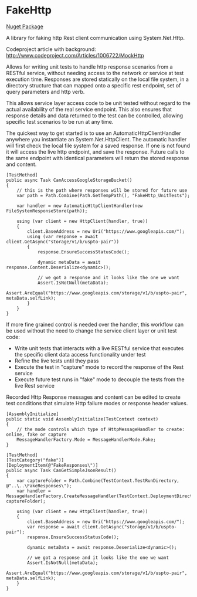 # FakeHttp

[Nuget Package](https://www.nuget.org/packages/Dkackman.FakeHttp/)

A library for faking http Rest client communication using System.Net.Http.

Codeproject article with background: http://www.codeproject.com/Articles/1006722/MockHttp 

Allows for writing unit tests to handle http response scenarios from a RESTful service, without needing access to the network or service at test execution time. 
Responses are stored statically on the local file system, in a directory structure that can mapped onto a specific rest endpoint, set of query parameters and http verb.

This allows service layer access code to be unit tested without regard to the actual availability of the real service endpoint. This also ensures that response details and data returned to the test can be controlled, allowing specific test scenarios to be run at any time.

The quickest way to get started is to use an AutomaticHttpClientHandler anywhere you instantiate an System.Net.HttpClient. The automatic handler will first check the local file system for a saved response. If one is not found it will access the live http endpoint, and save the response. Future calls to the same endpoint with identical parameters will return the stored response and content.

    [TestMethod]
    public async Task CanAccessGoogleStorageBucket()
    {
        // this is the path where responses will be stored for future use
        var path = Path.Combine(Path.GetTempPath(), "FakeHttp_UnitTests");

        var handler = new AutomaticHttpClientHandler(new FileSystemResponseStore(path));

        using (var client = new HttpClient(handler, true))
        {
            client.BaseAddress = new Uri("https://www.googleapis.com/");
            using (var response = await client.GetAsync("storage/v1/b/uspto-pair"))
            {
                response.EnsureSuccessStatusCode();

                dynamic metaData = await response.Content.Deserialize<dynamic>();

                // we got a response and it looks like the one we want
                Assert.IsNotNull(metaData);
                Assert.AreEqual("https://www.googleapis.com/storage/v1/b/uspto-pair", metaData.selfLink);
            }
        }
    }

If more fine grained control is needed over the handler, this workflow can be used without the need to change the service client layer or unit test code:
- Write unit tests that interacts with a live RESTful service that executes the specific client data access functionality under test
- Refine the live tests until they pass
- Execute the test in "capture" mode to record the response of the Rest service
- Execute future test runs in "fake" mode to decouple the tests from the live Rest service

Recorded Http Response messages and content can be edited to create test conditions that simulate Http failure modes or response header values.

    [AssemblyInitialize]
    public static void AssemblyInitialize(TestContext context)
    {
        // the mode controls which type of HttpMessageHandler to create: online, fake or capture
        MessageHandlerFactory.Mode = MessageHandlerMode.Fake;
    }

    [TestMethod]
    [TestCategory("fake")]
    [DeploymentItem(@"FakeResponses\")]
    public async Task CanGetSimpleJsonResult()
    {
        var captureFolder = Path.Combine(TestContext.TestRunDirectory, @"..\..\FakeResponses\");
        var handler = MessageHandlerFactory.CreateMessageHandler(TestContext.DeploymentDirectory, captureFolder);

        using (var client = new HttpClient(handler, true))
        {
            client.BaseAddress = new Uri("https://www.googleapis.com/");
            var response = await client.GetAsync("storage/v1/b/uspto-pair");
            response.EnsureSuccessStatusCode();

            dynamic metaData = await response.Deserialize<dynamic>();

            // we got a response and it looks like the one we want
            Assert.IsNotNull(metaData);
            Assert.AreEqual("https://www.googleapis.com/storage/v1/b/uspto-pair", metaData.selfLink);
        }
    }
